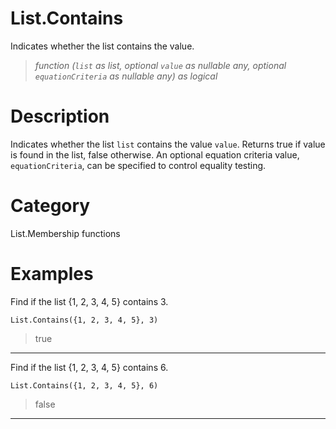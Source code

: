 # List.Contains
Indicates whether the list contains the value.
> _function (<code>list</code> as list, optional <code>value</code> as nullable any, optional <code>equationCriteria</code> as nullable any) as logical_

# Description 
Indicates whether the list <code>list</code> contains the value <code>value</code>. 
    Returns true if value is found in the list, false otherwise. An optional equation criteria value, <code>equationCriteria</code>, can be specified to control equality testing.
# Category 
List.Membership functions
# Examples 
Find if the list {1, 2, 3, 4, 5} contains 3.
```
List.Contains({1, 2, 3, 4, 5}, 3)
```
> true

***
Find if the list {1, 2, 3, 4, 5} contains 6.
```
List.Contains({1, 2, 3, 4, 5}, 6)
```
> false

***
